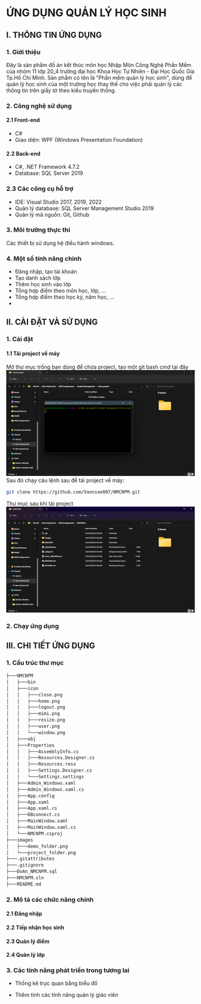 # ỨNG DỤNG QUẢN LÝ HỌC SINH

## I. THÔNG TIN ỨNG DỤNG

### 1. Giới thiệu

Đây là sản phẩm đồ án kết thúc môn học Nhập Môn Công Nghệ Phần Mềm của nhóm 11 lớp 20_4 trường đại học Khoa Học Tự Nhiên - Đại Học Quốc Gia Tp.Hồ Chí Minh. Sản phẩm có tên là "Phần mềm quản lý học sinh", dùng để quản lý học sinh của một trường học thay thế cho việc phải quản lý các thông tin trên giấy tờ theo kiểu truyền thống.

### 2. Công nghệ sử dụng

#### 2.1 Front-end

- C#
- Giao diện: WPF (Windows Presentation Foundation)

#### 2.2 Back-end

- C#, .NET Framework 4.7.2
- Database: SQL Server 2019

### 2.3 Các công cụ hỗ trợ

- IDE: Visual Studio 2017, 2019, 2022
- Quản lý database: SQL Server Management Studio 2019
- Quản lý mã nguồn: Git, Github

### 3. Môi trường thực thi

Các thiết bị sử dụng hệ điều hành windows.

### 4. Một số tính năng chính

- Đăng nhập, tạo tài khoản
- Tạo danh sách lớp
- Thêm học sinh vào lớp
- Tổng hợp điểm theo môn học, lớp, ...
- Tổng hợp điểm theo học kỳ, năm học, ...
-

## II. CÀI ĐẶT VÀ SỬ DỤNG

### 1. Cài đặt

#### 1.1 Tải project về máy

Mở thư mục trống bạn dùng để chứa project, tạo một git bash cmd tại đây
!["Hình minh họa"](./images/demo_folder.png)
Sau đó chạy câu lệnh sau để tải project về máy:

```bash
git clone https://github.com/Vanniee007/NMCNPM.git
```

Thư mục sau khi tải project
![Hình minh họa](./images/project_folder.png)

### 2. Chạy ứng dụng

## III. CHI TIẾT ỨNG DỤNG

### 1. Cấu trúc thư mục

```bash
├───NMCNPM
│   ├───bin
│   ├───icon
│   │   ├───close.png
│   │   ├───home.png
│   │   ├───logout.png
│   │   ├───mimi.png
│   │   ├───resize.png
│   │   ├───user.png
│   │   └───window.png
│   ├───obj
│   ├───Properties
│   │   ├───AssemblyInfo.cs
│   │   ├───Resources.Designer.cs
│   │   ├───Resources.resx
│   │   ├───Settings.Designer.cs
│   │   └───Settings.settings
│   ├───Admin_Windows.xaml
│   ├───Admin_Windows.xaml.cs
│   ├───App.config
│   ├───App.xaml
│   ├───App.xaml.cs
│   ├───DBconnect.cs
│   ├───MainWindow.xaml
│   ├───MainWindow.xaml.cs
│   └───NMCNPM.csproj
├───images
│   ├───demo_folder.png
│   └───project_folder.png
├───.gitattributes
├───.gitignore
├───DoAn_NMCNPM.sql
├───NMCNPM.sln
├───README.md
```

### 2. Mô tả các chức năng chính

#### 2.1 Đăng nhập

#### 2.2 Tiếp nhận học sinh

#### 2.3 Quản lý điểm

#### 2.4 Quản lý lớp


### 3. Các tính năng phát triển trong tương lai

- Thống kê trực quan bằng biểu đồ

- Thêm tính các tính năng quản lý giáo viên
